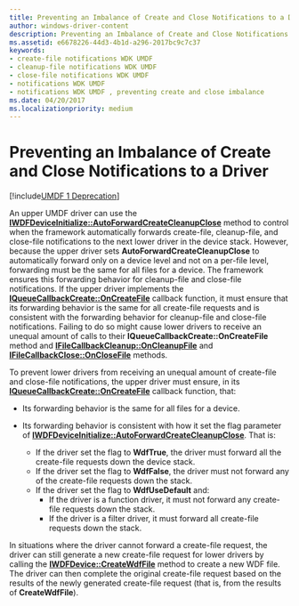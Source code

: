 ```yaml
---
title: Preventing an Imbalance of Create and Close Notifications to a Driver
author: windows-driver-content
description: Preventing an Imbalance of Create and Close Notifications to a Driver
ms.assetid: e6678226-44d3-4b1d-a296-2017bc9c7c37
keywords:
- create-file notifications WDK UMDF
- cleanup-file notifications WDK UMDF
- close-file notifications WDK UMDF
- notifications WDK UMDF
- notifications WDK UMDF , preventing create and close imbalance
ms.date: 04/20/2017
ms.localizationpriority: medium
---
```


# Preventing an Imbalance of Create and Close Notifications to a Driver


[!include[UMDF 1 Deprecation](../umdf-1-deprecation.md)]

An upper UMDF driver can use the [**IWDFDeviceInitialize::AutoForwardCreateCleanupClose**](https://msdn.microsoft.com/library/windows/hardware/ff556971) method to control when the framework automatically forwards create-file, cleanup-file, and close-file notifications to the next lower driver in the device stack. However, because the upper driver sets **AutoForwardCreateCleanupClose** to automatically forward only on a device level and not on a per-file level, forwarding must be the same for all files for a device. The framework ensures this forwarding behavior for cleanup-file and close-file notifications. If the upper driver implements the [**IQueueCallbackCreate::OnCreateFile**](https://msdn.microsoft.com/library/windows/hardware/ff556841) callback function, it must ensure that its forwarding behavior is the same for all create-file requests and is consistent with the forwarding behavior for cleanup-file and close-file notifications. Failing to do so might cause lower drivers to receive an unequal amount of calls to their **IQueueCallbackCreate::OnCreateFile** method and [**IFileCallbackCleanup::OnCleanupFile**](https://msdn.microsoft.com/library/windows/hardware/ff554905) and [**IFileCallbackClose::OnCloseFile**](https://msdn.microsoft.com/library/windows/hardware/ff554910) methods.

To prevent lower drivers from receiving an unequal amount of create-file and close-file notifications, the upper driver must ensure, in its [**IQueueCallbackCreate::OnCreateFile**](https://msdn.microsoft.com/library/windows/hardware/ff556841) callback function, that:

-   Its forwarding behavior is the same for all files for a device.

-   Its forwarding behavior is consistent with how it set the flag parameter of [**IWDFDeviceInitialize::AutoForwardCreateCleanupClose**](https://msdn.microsoft.com/library/windows/hardware/ff556971). That is:
    -   If the driver set the flag to **WdfTrue**, the driver must forward all the create-file requests down the device stack.
    -   If the driver set the flag to **WdfFalse**, the driver must not forward any of the create-file requests down the stack.
    -   If the driver set the flag to **WdfUseDefault** and:
        -   If the driver is a function driver, it must not forward any create-file requests down the stack.
        -   If the driver is a filter driver, it must forward all create-file requests down the stack.

In situations where the driver cannot forward a create-file request, the driver can still generate a new create-file request for lower drivers by calling the [**IWDFDevice::CreateWdfFile**](https://msdn.microsoft.com/library/windows/hardware/ff558828) method to create a new WDF file. The driver can then complete the original create-file request based on the results of the newly generated create-file request (that is, from the results of **CreateWdfFile**).

 

 





